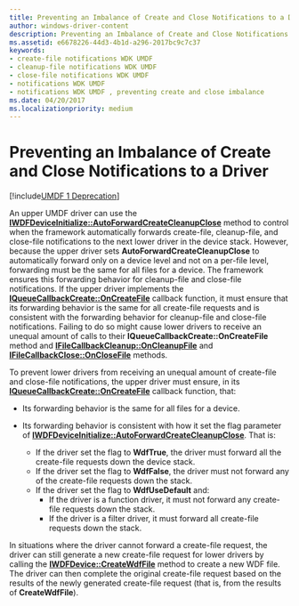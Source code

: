 ```yaml
---
title: Preventing an Imbalance of Create and Close Notifications to a Driver
author: windows-driver-content
description: Preventing an Imbalance of Create and Close Notifications to a Driver
ms.assetid: e6678226-44d3-4b1d-a296-2017bc9c7c37
keywords:
- create-file notifications WDK UMDF
- cleanup-file notifications WDK UMDF
- close-file notifications WDK UMDF
- notifications WDK UMDF
- notifications WDK UMDF , preventing create and close imbalance
ms.date: 04/20/2017
ms.localizationpriority: medium
---
```


# Preventing an Imbalance of Create and Close Notifications to a Driver


[!include[UMDF 1 Deprecation](../umdf-1-deprecation.md)]

An upper UMDF driver can use the [**IWDFDeviceInitialize::AutoForwardCreateCleanupClose**](https://msdn.microsoft.com/library/windows/hardware/ff556971) method to control when the framework automatically forwards create-file, cleanup-file, and close-file notifications to the next lower driver in the device stack. However, because the upper driver sets **AutoForwardCreateCleanupClose** to automatically forward only on a device level and not on a per-file level, forwarding must be the same for all files for a device. The framework ensures this forwarding behavior for cleanup-file and close-file notifications. If the upper driver implements the [**IQueueCallbackCreate::OnCreateFile**](https://msdn.microsoft.com/library/windows/hardware/ff556841) callback function, it must ensure that its forwarding behavior is the same for all create-file requests and is consistent with the forwarding behavior for cleanup-file and close-file notifications. Failing to do so might cause lower drivers to receive an unequal amount of calls to their **IQueueCallbackCreate::OnCreateFile** method and [**IFileCallbackCleanup::OnCleanupFile**](https://msdn.microsoft.com/library/windows/hardware/ff554905) and [**IFileCallbackClose::OnCloseFile**](https://msdn.microsoft.com/library/windows/hardware/ff554910) methods.

To prevent lower drivers from receiving an unequal amount of create-file and close-file notifications, the upper driver must ensure, in its [**IQueueCallbackCreate::OnCreateFile**](https://msdn.microsoft.com/library/windows/hardware/ff556841) callback function, that:

-   Its forwarding behavior is the same for all files for a device.

-   Its forwarding behavior is consistent with how it set the flag parameter of [**IWDFDeviceInitialize::AutoForwardCreateCleanupClose**](https://msdn.microsoft.com/library/windows/hardware/ff556971). That is:
    -   If the driver set the flag to **WdfTrue**, the driver must forward all the create-file requests down the device stack.
    -   If the driver set the flag to **WdfFalse**, the driver must not forward any of the create-file requests down the stack.
    -   If the driver set the flag to **WdfUseDefault** and:
        -   If the driver is a function driver, it must not forward any create-file requests down the stack.
        -   If the driver is a filter driver, it must forward all create-file requests down the stack.

In situations where the driver cannot forward a create-file request, the driver can still generate a new create-file request for lower drivers by calling the [**IWDFDevice::CreateWdfFile**](https://msdn.microsoft.com/library/windows/hardware/ff558828) method to create a new WDF file. The driver can then complete the original create-file request based on the results of the newly generated create-file request (that is, from the results of **CreateWdfFile**).

 

 





